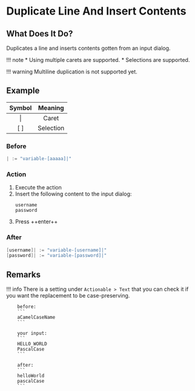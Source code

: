 # Duplicate Line And Insert Contents

## What Does It Do?

Duplicates a line and inserts contents gotten from an input dialog.

[//]: # (@formatter:off)

!!! note
		* Using multiple carets are supported.
		* Selections are supported.

!!! warning
		Multiline duplication is not supported yet.

[//]: # (@formatter:on)

## Example

| Symbol |  Meaning  |
|:------:|:---------:|
| &vert; |   Caret   |
|  [ ]   | Selection |

### Before

```go
| := "variable-[aaaaa]|"
```

### Action

1. Execute the action
2. Insert the following content to the input dialog:
   ```
   username
   password
   ```
3. Press ++enter++

### After

```go
[username]| := "variable-[username]|"
[password]| := "variable-[password]|"
```

## Remarks

[//]: # (@formatter:off)

!!! info
		There is a setting under `Actionable > Text` that you can check it if you
		want the replacement to be case-preserving.

		before:
		```
		aCamelCaseName
		```

		your input:
		```
		HELLO_WORLD
		PascalCase
		```

		after:
		```
		helloWorld
		pascalCase
		```

